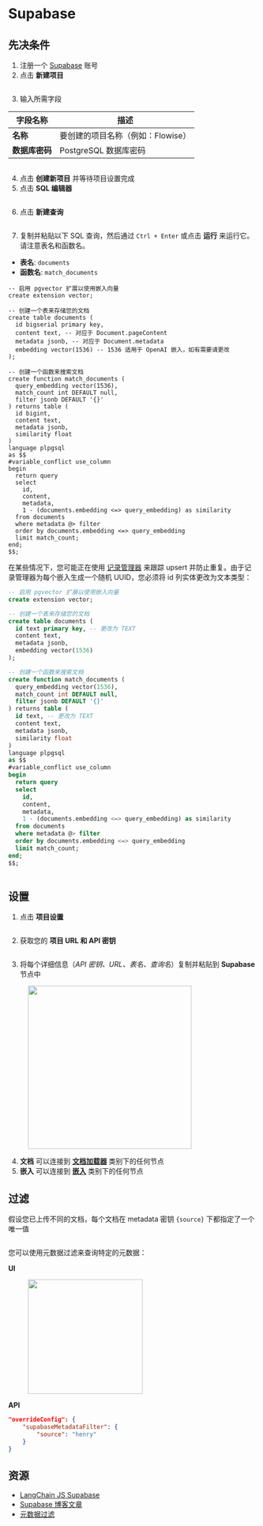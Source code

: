 # Supabase

## 先决条件

1. 注册一个 [Supabase](https://supabase.com/) 账号
2. 点击 **新建项目**

<figure><img src="../../../.gitbook/assets/image (8) (2) (1).png" alt=""><figcaption></figcaption></figure>

3. 输入所需字段

| 字段名称                | 描述                                       |
| ------------------------- | ------------------------------------------------- |
| **名称**                  | 要创建的项目名称（例如：Flowise） |
| **数据库密码**            | PostgreSQL 数据库密码                |

<figure><img src="../../../.gitbook/assets/image (25) (1) (1).png" alt=""><figcaption></figcaption></figure>

4. 点击 **创建新项目** 并等待项目设置完成
5. 点击 **SQL 编辑器**

<figure><img src="../../../.gitbook/assets/image (7) (2).png" alt=""><figcaption></figcaption></figure>

6. 点击 **新建查询**

<figure><img src="../../../.gitbook/assets/image (36) (1).png" alt=""><figcaption></figcaption></figure>

7. 复制并粘贴以下 SQL 查询，然后通过 `Ctrl + Enter` 或点击 **运行** 来运行它。请注意表名和函数名。

* **表名**: `documents`
* **函数名**: `match_documents`

```plsql
-- 启用 pgvector 扩展以使用嵌入向量
create extension vector;

-- 创建一个表来存储您的文档
create table documents (
  id bigserial primary key,
  content text, -- 对应于 Document.pageContent
  metadata jsonb, -- 对应于 Document.metadata
  embedding vector(1536) -- 1536 适用于 OpenAI 嵌入，如有需要请更改
);

-- 创建一个函数来搜索文档
create function match_documents (
  query_embedding vector(1536),
  match_count int DEFAULT null,
  filter jsonb DEFAULT '{}'
) returns table (
  id bigint,
  content text,
  metadata jsonb,
  similarity float
)
language plpgsql
as $$
#variable_conflict use_column
begin
  return query
  select
    id,
    content,
    metadata,
    1 - (documents.embedding <=> query_embedding) as similarity
  from documents
  where metadata @> filter
  order by documents.embedding <=> query_embedding
  limit match_count;
end;
$$;

```

在某些情况下，您可能正在使用 [记录管理器](../record-managers_zh.md) 来跟踪 upsert 并防止重复。由于记录管理器为每个嵌入生成一个随机 UUID，您必须将 id 列实体更改为文本类型：

```sql
-- 启用 pgvector 扩展以使用嵌入向量
create extension vector;

-- 创建一个表来存储您的文档
create table documents (
  id text primary key, -- 更改为 TEXT
  content text,
  metadata jsonb,
  embedding vector(1536)
);

-- 创建一个函数来搜索文档
create function match_documents (
  query_embedding vector(1536),
  match_count int DEFAULT null,
  filter jsonb DEFAULT '{}'
) returns table (
  id text, -- 更改为 TEXT
  content text,
  metadata jsonb,
  similarity float
)
language plpgsql
as $$
#variable_conflict use_column
begin
  return query
  select
    id,
    content,
    metadata,
    1 - (documents.embedding <=> query_embedding) as similarity
  from documents
  where metadata @> filter
  order by documents.embedding <=> query_embedding
  limit match_count;
end;
$$;

```

<figure><img src="../../../.gitbook/assets/image (19) (1) (1) (1).png" alt=""><figcaption></figcaption></figure>

## 设置

1. 点击 **项目设置**

<figure><img src="../../../.gitbook/assets/image (30) (1).png" alt=""><figcaption></figcaption></figure>

2. 获取您的 **项目 URL 和 API 密钥**

<figure><img src="../../../.gitbook/assets/image (2) (3).png" alt=""><figcaption></figcaption></figure>

3. 将每个详细信息（_API 密钥、URL、表名、查询名_）复制并粘贴到 **Supabase** 节点中

<figure><img src="../../../.gitbook/assets/image (85).png" alt="" width="331"><figcaption></figcaption></figure>

4. **文档** 可以连接到 [**文档加载器**](../document-loaders/) 类别下的任何节点
5. **嵌入** 可以连接到 [**嵌入**](../embeddings/) 类别下的任何节点

## 过滤

假设您已上传不同的文档，每个文档在 metadata 密钥 `{source}` 下都指定了一个唯一值

<figure><img src="../../../.gitbook/assets/Untitled.png" alt=""><figcaption></figcaption></figure>

您可以使用元数据过滤来查询特定的元数据：

**UI**

<figure><img src="../../../.gitbook/assets/image (9) (1) (1) (1) (1) (2) (1).png" alt="" width="232"><figcaption></figcaption></figure>

**API**

```json
"overrideConfig": {
    "supabaseMetadataFilter": {
        "source": "henry"
    }
}
```

## 资源

* [LangChain JS Supabase](https://js.langchain.com/docs/modules/indexes/vector_stores/integrations/supabase)
* [Supabase 博客文章](https://supabase.com/blog/openai-embeddings-postgres-vector)
* [元数据过滤](https://js.langchain.com/docs/integrations/vectorstores/supabase#metadata-filtering)
